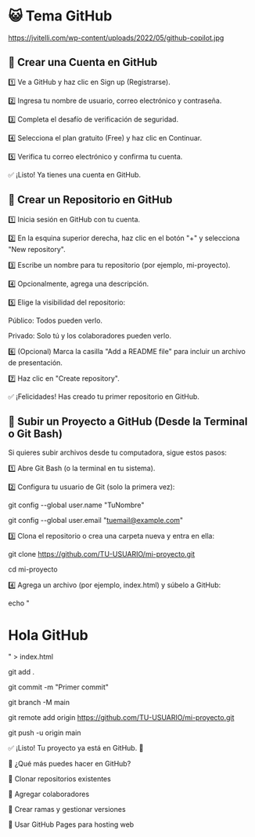 # 😺  Tema GitHub

https://jvitelli.com/wp-content/uploads/2022/05/github-copilot.jpg

## 📝 Crear una Cuenta en GitHub

1️⃣ Ve a GitHub y haz clic en Sign up (Registrarse).

2️⃣ Ingresa tu nombre de usuario, correo electrónico y contraseña.

3️⃣ Completa el desafío de verificación de seguridad.

4️⃣ Selecciona el plan gratuito (Free) y haz clic en Continuar.

5️⃣ Verifica tu correo electrónico y confirma tu cuenta.

✅ ¡Listo! Ya tienes una cuenta en GitHub.

## 📂 Crear un Repositorio en GitHub

1️⃣ Inicia sesión en GitHub con tu cuenta.

2️⃣ En la esquina superior derecha, haz clic en el botón "+" y selecciona "New repository".

3️⃣ Escribe un nombre para tu repositorio (por ejemplo, mi-proyecto).

4️⃣ Opcionalmente, agrega una descripción.

5️⃣ Elige la visibilidad del repositorio:

Público: Todos pueden verlo.

Privado: Solo tú y los colaboradores pueden verlo.

6️⃣ (Opcional) Marca la casilla "Add a README file" para incluir un archivo de presentación.

7️⃣ Haz clic en "Create repository".

✅ ¡Felicidades! Has creado tu primer repositorio en GitHub.

## 🔗 Subir un Proyecto a GitHub (Desde la Terminal o Git Bash)

Si quieres subir archivos desde tu computadora, sigue estos pasos:

1️⃣ Abre Git Bash (o la terminal en tu sistema).

2️⃣ Configura tu usuario de Git (solo la primera vez):

git config --global user.name "TuNombre"

git config --global user.email "tuemail@example.com"

3️⃣ Clona el repositorio o crea una carpeta nueva y entra en ella:

git clone https://github.com/TU-USUARIO/mi-proyecto.git

cd mi-proyecto

4️⃣ Agrega un archivo (por ejemplo, index.html) y súbelo a GitHub:

echo "<h1>Hola GitHub</h1>" > index.html

git add .

git commit -m "Primer commit"

git branch -M main

git remote add origin https://github.com/TU-USUARIO/mi-proyecto.git

git push -u origin main

✅ ¡Listo! Tu proyecto ya está en GitHub. 🎉

🚀 ¿Qué más puedes hacer en GitHub?

🔹 Clonar repositorios existentes

🔹 Agregar colaboradores

🔹 Crear ramas y gestionar versiones

🔹 Usar GitHub Pages para hosting web

